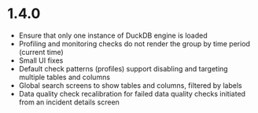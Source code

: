 # 1.4.0
* Ensure that only one instance of DuckDB engine is loaded
* Profiling and monitoring checks do not render the group by time period (current time)
* Small UI fixes
* Default check patterns (profiles) support disabling and targeting multiple tables and columns
* Global search screens to show tables and columns, filtered by labels
* Data quality check recalibration for failed data quality checks initiated from an incident details screen
